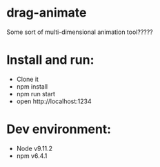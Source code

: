 # drag-animate

Some sort of multi-dimensional animation tool?????

# Install and run:

- Clone it
- npm install
- npm run start
- open http://localhost:1234

# Dev environment:

- Node v9.11.2
- npm v6.4.1
